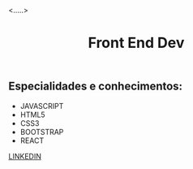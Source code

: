 <.....>
<head>
  <title>Leonardo, 32 anos e natural do Rio de janeiro.</title>
</head>
<body>
<header>
  <h1 class="titulo">Front End Dev</h1>
</header>
<main>
<div class="conteudo">
  <h2>Especialidades e conhecimentos:</h2>
  <ul class="especialidades">
    <li>JAVASCRIPT</li>
    <li>HTML5</li>
    <li>CSS3</li>
    <li>BOOTSTRAP</li>
    <li>REACT</li>
  </ul>
 </div>
</main>
<footer>
  <p><a href="https://www.linkedin.com/in/leonardo-bernardo-76366316b/" target_blank>LINKEDIN</a>
  
